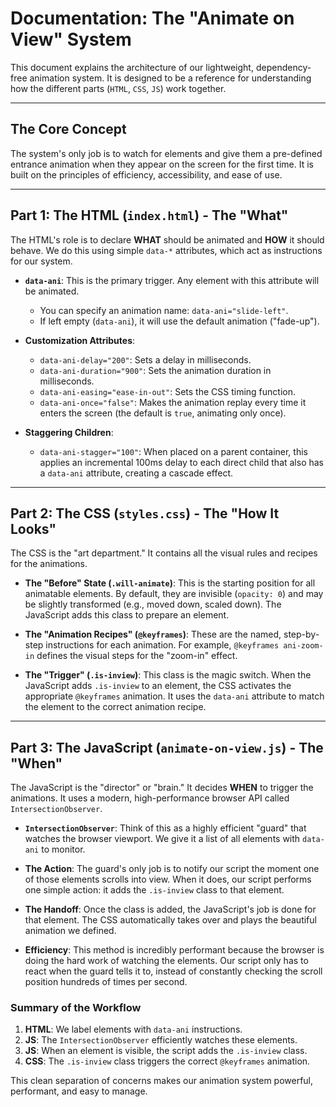 # Documentation: The "Animate on View" System 
 
 This document explains the architecture of our lightweight, dependency-free animation system. It is designed to be a reference for understanding how the different parts (`HTML`, `CSS`, `JS`) work together. 
 
 --- 
 
 ## The Core Concept 
 
 The system's only job is to watch for elements and give them a pre-defined entrance animation when they appear on the screen for the first time. It is built on the principles of efficiency, accessibility, and ease of use. 
 
 --- 
 
 ## Part 1: The HTML (`index.html`) - The "What" 
 
 The HTML's role is to declare **WHAT** should be animated and **HOW** it should behave. We do this using simple `data-*` attributes, which act as instructions for our system. 
 
 -   **`data-ani`**: This is the primary trigger. Any element with this attribute will be animated. 
     -   You can specify an animation name: `data-ani="slide-left"`. 
     -   If left empty (`data-ani`), it will use the default animation ("fade-up"). 
 
 -   **Customization Attributes**: 
     -   `data-ani-delay="200"`: Sets a delay in milliseconds. 
     -   `data-ani-duration="900"`: Sets the animation duration in milliseconds. 
     -   `data-ani-easing="ease-in-out"`: Sets the CSS timing function. 
     -   `data-ani-once="false"`: Makes the animation replay every time it enters the screen (the default is `true`, animating only once). 
 
 -   **Staggering Children**: 
     -   `data-ani-stagger="100"`: When placed on a parent container, this applies an incremental 100ms delay to each direct child that also has a `data-ani` attribute, creating a cascade effect. 
 
 --- 
 
 ## Part 2: The CSS (`styles.css`) - The "How It Looks" 
 
 The CSS is the "art department." It contains all the visual rules and recipes for the animations. 
 
 -   **The "Before" State (`.will-animate`)**: This is the starting position for all animatable elements. By default, they are invisible (`opacity: 0`) and may be slightly transformed (e.g., moved down, scaled down). The JavaScript adds this class to prepare an element. 
 
 -   **The "Animation Recipes" (`@keyframes`)**: These are the named, step-by-step instructions for each animation. For example, `@keyframes ani-zoom-in` defines the visual steps for the "zoom-in" effect. 
 
 -   **The "Trigger" (`.is-inview`)**: This class is the magic switch. When the JavaScript adds `.is-inview` to an element, the CSS activates the appropriate `@keyframes` animation. It uses the `data-ani` attribute to match the element to the correct animation recipe. 
 
 --- 
 
 ## Part 3: The JavaScript (`animate-on-view.js`) - The "When" 
 
 The JavaScript is the "director" or "brain." It decides **WHEN** to trigger the animations. It uses a modern, high-performance browser API called `IntersectionObserver`. 
 
 -   **`IntersectionObserver`**: Think of this as a highly efficient "guard" that watches the browser viewport. We give it a list of all elements with `data-ani` to monitor. 
 
 -   **The Action**: The guard's only job is to notify our script the moment one of those elements scrolls into view. When it does, our script performs one simple action: it adds the `.is-inview` class to that element. 
 
 -   **The Handoff**: Once the class is added, the JavaScript's job is done for that element. The CSS automatically takes over and plays the beautiful animation we defined. 
 
 -   **Efficiency**: This method is incredibly performant because the browser is doing the hard work of watching the elements. Our script only has to react when the guard tells it to, instead of constantly checking the scroll position hundreds of times per second. 
 
 ### Summary of the Workflow 
 
 1.  **HTML**: We label elements with `data-ani` instructions. 
 2.  **JS**: The `IntersectionObserver` efficiently watches these elements. 
 3.  **JS**: When an element is visible, the script adds the `.is-inview` class. 
 4.  **CSS**: The `.is-inview` class triggers the correct `@keyframes` animation. 
 
 This clean separation of concerns makes our animation system powerful, performant, and easy to manage.